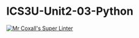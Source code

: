 # ICS3U-Unit2-03-Python

[![Mr Coxall's Super Linter](https://github.com/venika-sem/ICS3U-Unit2-03-Python/workflows/Mr%20Coxall's%20Super%20Linter/badge.svg)](https://github.com/venika-sem/ICS3U-Unit2-03-Python/actions/)

